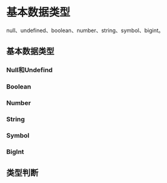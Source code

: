 # 基本数据类型

null、undefined、boolean、number、string、symbol、bigint。

## 基本数据类型

### Null和Undefind

### Boolean

### Number

### String

### Symbol

### BigInt

## 类型判断









[1]: https://www.cnblogs.com/ajaemp/p/13926448.html	"JS bigInt基本数据类型"

[2]: https://github.com/Advanced-Frontend/Daily-Interview-Question/issues/23
[3]: https://www.cnblogs.com/onepixel/p/5126046.html	"判断JS数据类型的四种方法"

